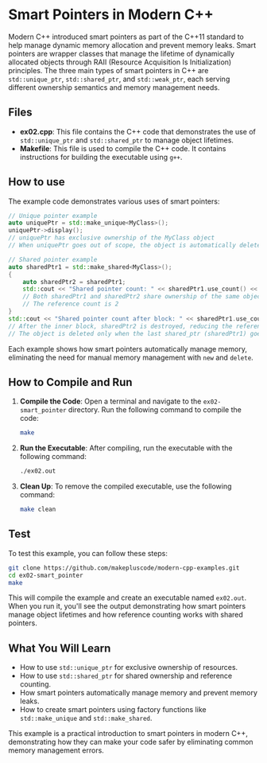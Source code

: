 # Smart Pointers in Modern C++

Modern C++ introduced smart pointers as part of the C++11 standard to help manage dynamic memory allocation and prevent memory leaks. Smart pointers are wrapper classes that manage the lifetime of dynamically allocated objects through RAII (Resource Acquisition Is Initialization) principles. The three main types of smart pointers in C++ are `std::unique_ptr`, `std::shared_ptr`, and `std::weak_ptr`, each serving different ownership semantics and memory management needs.

## Files

- **ex02.cpp**: This file contains the C++ code that demonstrates the use of `std::unique_ptr` and `std::shared_ptr` to manage object lifetimes.
- **Makefile**: This file is used to compile the C++ code. It contains instructions for building the executable using `g++`.

## How to use

The example code demonstrates various uses of smart pointers:

```cpp
// Unique pointer example
auto uniquePtr = std::make_unique<MyClass>();
uniquePtr->display();
// uniquePtr has exclusive ownership of the MyClass object
// When uniquePtr goes out of scope, the object is automatically deleted

// Shared pointer example
auto sharedPtr1 = std::make_shared<MyClass>();
{
    auto sharedPtr2 = sharedPtr1;
    std::cout << "Shared pointer count: " << sharedPtr1.use_count() << std::endl;
    // Both sharedPtr1 and sharedPtr2 share ownership of the same object
    // The reference count is 2
}
std::cout << "Shared pointer count after block: " << sharedPtr1.use_count() << std::endl;
// After the inner block, sharedPtr2 is destroyed, reducing the reference count to 1
// The object is deleted only when the last shared_ptr (sharedPtr1) goes out of scope
```

Each example shows how smart pointers automatically manage memory, eliminating the need for manual memory management with `new` and `delete`.

## How to Compile and Run

1. **Compile the Code**: Open a terminal and navigate to the `ex02-smart_pointer` directory. Run the following command to compile the code:
   ```bash
   make
   ```

2. **Run the Executable**: After compiling, run the executable with the following command:
   ```bash
   ./ex02.out
   ```

3. **Clean Up**: To remove the compiled executable, use the following command:
   ```bash
   make clean
   ```

## Test

To test this example, you can follow these steps:

```bash
git clone https://github.com/makepluscode/modern-cpp-examples.git
cd ex02-smart_pointer
make
```

This will compile the example and create an executable named `ex02.out`. When you run it, you'll see the output demonstrating how smart pointers manage object lifetimes and how reference counting works with shared pointers.

## What You Will Learn

- How to use `std::unique_ptr` for exclusive ownership of resources.
- How to use `std::shared_ptr` for shared ownership and reference counting.
- How smart pointers automatically manage memory and prevent memory leaks.
- How to create smart pointers using factory functions like `std::make_unique` and `std::make_shared`.

This example is a practical introduction to smart pointers in modern C++, demonstrating how they can make your code safer by eliminating common memory management errors.
